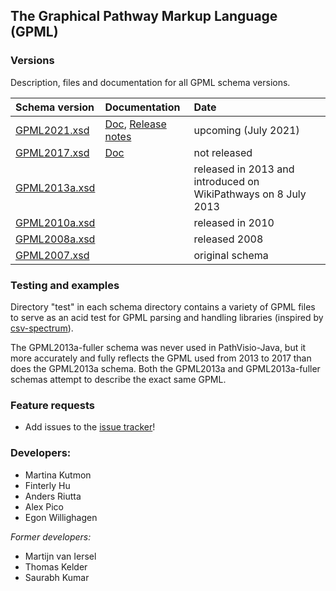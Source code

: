 ## The Graphical Pathway Markup Language (GPML)

### Versions

Description, files and documentation for all GPML schema versions.

| Schema version | Documentation | Date |
|:--------------|:------|:------|
| [GPML2021.xsd](https://github.com/PathVisio/GPML/blob/master/GPML2021/GPML2021.xsd) | [Doc](https://pathvisio.github.io/documentation/GPML2021-doc.html), [Release notes](https://pathvisio.github.io/documentation/Whats-New-GPML2021.html) | upcoming (July 2021) |
| [GPML2017.xsd](https://github.com/PathVisio/GPML/blob/master/GPML2017/GPML2017.xsd) | [Doc](https://pathvisio.github.io/documentation/GPML2013a-doc.html) | not released |
| [GPML2013a.xsd](https://github.com/PathVisio/GPML/blob/master/GPML2013a/GPML2013a.xsd)  | | released in 2013 and introduced on WikiPathways on 8 July 2013 |
| [GPML2010a.xsd](https://github.com/PathVisio/GPML/blob/master/GPML2010a/GPML2010a.xsd) | | released in 2010 |
| [GPML2008a.xsd](https://github.com/PathVisio/GPML/blob/master/GPML2008a/GPML2008a.xsd) | | released 2008 |
| [GPML2007.xsd](https://github.com/PathVisio/GPML/blob/master/GPML2007/GPML2007.xsd) | | original schema |

### Testing and examples

Directory "test" in each schema directory contains a variety of GPML files to serve as an acid test for GPML parsing and handling libraries (inspired by [csv-spectrum](https://github.com/maxogden/csv-spectrum)).

The GPML2013a-fuller schema was never used in PathVisio-Java, but it more accurately and fully reflects the GPML used from 2013 to 2017 than does the GPML2013a schema. Both the GPML2013a and GPML2013a-fuller schemas attempt to describe the exact same GPML.

### Feature requests

* Add issues to the [issue tracker](https://github.com/PathVisio/GPML/issues)!


### Developers:
* Martina Kutmon
* Finterly Hu
* Anders Riutta
* Alex Pico
* Egon Willighagen

*Former developers:*
* Martijn van Iersel
* Thomas Kelder
* Saurabh Kumar
